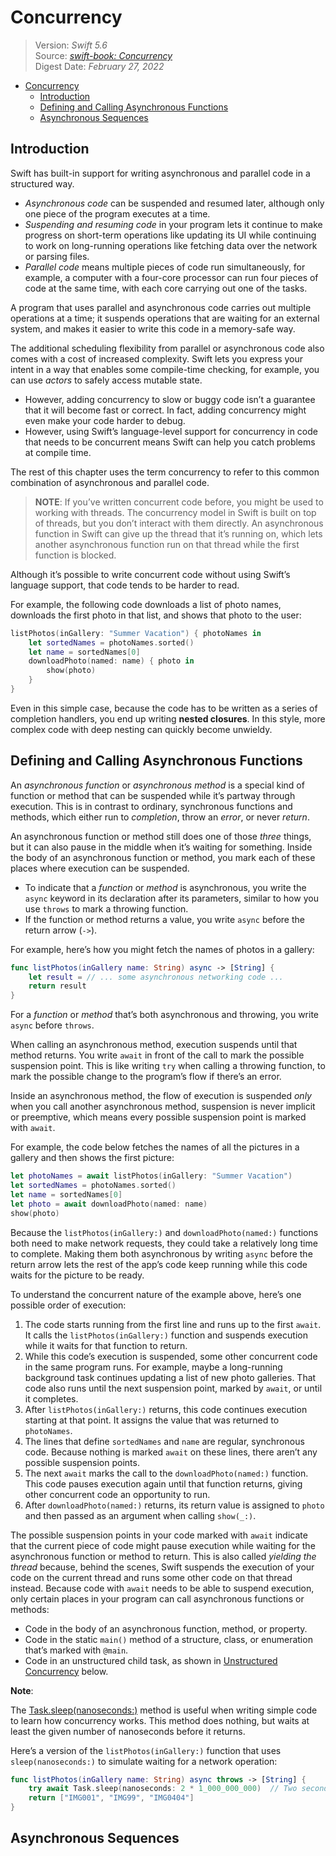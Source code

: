 # Concurrency

> Version: *Swift 5.6*  
> Source: [*swift-book: Concurrency*](https://docs.swift.org/swift-book/LanguageGuide/Concurrency.html)  
> Digest Date: *February 27, 2022*  

- [Concurrency](#concurrency)
  - [Introduction](#introduction)
  - [Defining and Calling Asynchronous Functions](#defining-and-calling-asynchronous-functions)
  - [Asynchronous Sequences](#asynchronous-sequences)

## Introduction

Swift has built-in support for writing asynchronous and parallel code in a structured way.

- *Asynchronous code* can be suspended and resumed later, although only one piece of the program executes at a time.
- *Suspending and resuming code* in your program lets it continue to make progress on short-term operations like updating its UI while continuing to work on long-running operations like fetching data over the network or parsing files.
- *Parallel code* means multiple pieces of code run simultaneously, for example, a computer with a four-core processor can run four pieces of code at the same time, with each core carrying out one of the tasks.

A program that uses parallel and asynchronous code carries out multiple operations at a time; it suspends operations that are waiting for an external system, and makes it easier to write this code in a memory-safe way.

The additional scheduling flexibility from parallel or asynchronous code also comes with a cost of increased complexity. Swift lets you express your intent in a way that enables some compile-time checking, for example, you can use *actors* to safely access mutable state.

- However, adding concurrency to slow or buggy code isn’t a guarantee that it will become fast or correct. In fact, adding concurrency might even make your code harder to debug.
- However, using Swift’s language-level support for concurrency in code that needs to be concurrent means Swift can help you catch problems at compile time.

The rest of this chapter uses the term concurrency to refer to this common combination of asynchronous and parallel code.

> **NOTE**: If you’ve written concurrent code before, you might be used to working with threads. The concurrency model in Swift is built on top of threads, but you don’t interact with them directly. An asynchronous function in Swift can give up the thread that it’s running on, which lets another asynchronous function run on that thread while the first function is blocked.

Although it’s possible to write concurrent code without using Swift’s language support, that code tends to be harder to read.

For example, the following code downloads a list of photo names, downloads the first photo in that list, and shows that photo to the user:

```swift
listPhotos(inGallery: "Summer Vacation") { photoNames in
    let sortedNames = photoNames.sorted()
    let name = sortedNames[0]
    downloadPhoto(named: name) { photo in
        show(photo)
    }
}
```

Even in this simple case, because the code has to be written as a series of completion handlers, you end up writing **nested closures**. In this style, more complex code with deep nesting can quickly become unwieldy.

## Defining and Calling Asynchronous Functions

An *asynchronous function* or *asynchronous method* is a special kind of function or method that can be suspended while it’s partway through execution. This is in contrast to ordinary, synchronous functions and methods, which either run to *completion*, throw an *error*, or never *return*.

An asynchronous function or method still does one of those *three* things, but it can also pause in the middle when it’s waiting for something. Inside the body of an asynchronous function or method, you mark each of these places where execution can be suspended.

- To indicate that a *function* or *method* is asynchronous, you write the `async` keyword in its declaration after its parameters, similar to how you use `throws` to mark a throwing function.
- If the function or method returns a value, you write `async` before the return arrow (`->`).

For example, here’s how you might fetch the names of photos in a gallery:

```swift
func listPhotos(inGallery name: String) async -> [String] {
    let result = // ... some asynchronous networking code ...
    return result
}
```

For a *function* or *method* that’s both asynchronous and throwing, you write `async` before `throws`.

When calling an asynchronous method, execution suspends until that method returns. You write `await` in front of the call to mark the possible suspension point. This is like writing `try` when calling a throwing function, to mark the possible change to the program’s flow if there’s an error.

Inside an asynchronous method, the flow of execution is suspended *only* when you call another asynchronous method, suspension is never implicit or preemptive, which means every possible suspension point is marked with `await`.

For example, the code below fetches the names of all the pictures in a gallery and then shows the first picture:

```swift
let photoNames = await listPhotos(inGallery: "Summer Vacation")
let sortedNames = photoNames.sorted()
let name = sortedNames[0]
let photo = await downloadPhoto(named: name)
show(photo)
```

Because the `listPhotos(inGallery:)` and `downloadPhoto(named:)` functions both need to make network requests, they could take a relatively long time to complete. Making them both asynchronous by writing `async` before the return arrow lets the rest of the app’s code keep running while this code waits for the picture to be ready.

To understand the concurrent nature of the example above, here’s one possible order of execution:

1. The code starts running from the first line and runs up to the first `await`. It calls the `listPhotos(inGallery:)` function and suspends execution while it waits for that function to return.
2. While this code’s execution is suspended, some other concurrent code in the same program runs. For example, maybe a long-running background task continues updating a list of new photo galleries. That code also runs until the next suspension point, marked by `await`, or until it completes.
3. After `listPhotos(inGallery:)` returns, this code continues execution starting at that point. It assigns the value that was returned to `photoNames`.
4. The lines that define `sortedNames` and `name` are regular, synchronous code. Because nothing is marked `await` on these lines, there aren’t any possible suspension points.
5. The next `await` marks the call to the `downloadPhoto(named:)` function. This code pauses execution again until that function returns, giving other concurrent code an opportunity to run.
6. After `downloadPhoto(named:)` returns, its return value is assigned to `photo` and then passed as an argument when calling `show(_:)`.

The possible suspension points in your code marked with `await` indicate that the current piece of code might pause execution while waiting for the asynchronous function or method to return. This is also called *yielding the thread* because, behind the scenes, Swift suspends the execution of your code on the current thread and runs some other code on that thread instead. Because code with `await` needs to be able to suspend execution, only certain places in your program can call asynchronous functions or methods:

- Code in the body of an asynchronous function, method, or property.
- Code in the static `main()` method of a structure, class, or enumeration that’s marked with `@main`.
- Code in an unstructured child task, as shown in [Unstructured Concurrency](#unstructured-concurrency) below.

**Note**:

The [Task.sleep(nanoseconds:)](https://developer.apple.com/documentation/swift/task/3862701-sleep) method is useful when writing simple code to learn how concurrency works. This method does nothing, but waits at least the given number of nanoseconds before it returns.

Here’s a version of the `listPhotos(inGallery:)` function that uses `sleep(nanoseconds:)` to simulate waiting for a network operation:

```swift
func listPhotos(inGallery name: String) async throws -> [String] {
    try await Task.sleep(nanoseconds: 2 * 1_000_000_000)  // Two seconds
    return ["IMG001", "IMG99", "IMG0404"]
}
```

## Asynchronous Sequences


